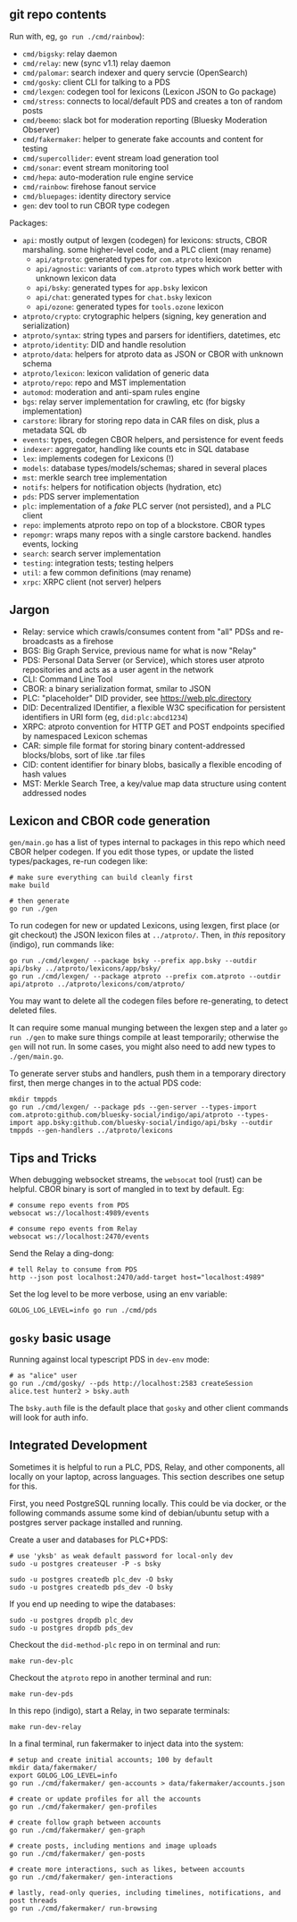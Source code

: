 
## git repo contents

Run with, eg, `go run ./cmd/rainbow`):

- `cmd/bigsky`: relay daemon
- `cmd/relay`: new (sync v1.1) relay daemon
- `cmd/palomar`: search indexer and query servcie (OpenSearch)
- `cmd/gosky`: client CLI for talking to a PDS
- `cmd/lexgen`: codegen tool for lexicons (Lexicon JSON to Go package)
- `cmd/stress`: connects to local/default PDS and creates a ton of random posts
- `cmd/beemo`: slack bot for moderation reporting (Bluesky Moderation Observer)
- `cmd/fakermaker`: helper to generate fake accounts and content for testing
- `cmd/supercollider`: event stream load generation tool
- `cmd/sonar`: event stream monitoring tool
- `cmd/hepa`: auto-moderation rule engine service
- `cmd/rainbow`: firehose fanout service
- `cmd/bluepages`: identity directory service
- `gen`: dev tool to run CBOR type codegen

Packages:

- `api`: mostly output of lexgen (codegen) for lexicons: structs, CBOR marshaling. some higher-level code, and a PLC client (may rename)
    - `api/atproto`: generated types for `com.atproto` lexicon
    - `api/agnostic`: variants of `com.atproto` types which work better with unknown lexicon data
    - `api/bsky`: generated types for `app.bsky` lexicon
    - `api/chat`: generated types for `chat.bsky` lexicon
    - `api/ozone`: generated types for `tools.ozone` lexicon
- `atproto/crypto`: crytographic helpers (signing, key generation and serialization)
- `atproto/syntax`: string types and parsers for identifiers, datetimes, etc
- `atproto/identity`: DID and handle resolution
- `atproto/data`: helpers for atproto data as JSON or CBOR with unknown schema
- `atproto/lexicon`: lexicon validation of generic data
- `atproto/repo`: repo and MST implementation
- `automod`: moderation and anti-spam rules engine
- `bgs`: relay server implementation for crawling, etc (for bigsky implementation)
- `carstore`: library for storing repo data in CAR files on disk, plus a metadata SQL db
- `events`: types, codegen CBOR helpers, and persistence for event feeds
- `indexer`: aggregator, handling like counts etc in SQL database
- `lex`: implements codegen for Lexicons (!)
- `models`: database types/models/schemas; shared in several places
- `mst`: merkle search tree implementation
- `notifs`: helpers for notification objects (hydration, etc)
- `pds`: PDS server implementation
- `plc`: implementation of a *fake* PLC server (not persisted), and a PLC client
- `repo`: implements atproto repo on top of a blockstore. CBOR types
- `repomgr`: wraps many repos with a single carstore backend. handles events, locking
- `search`: search server implementation
- `testing`: integration tests; testing helpers
- `util`: a few common definitions (may rename)
- `xrpc`: XRPC client (not server) helpers


## Jargon

- Relay: service which crawls/consumes content from "all" PDSs and re-broadcasts as a firehose
- BGS: Big Graph Service, previous name for what is now "Relay"
- PDS: Personal Data Server (or Service), which stores user atproto repositories and acts as a user agent in the network
- CLI: Command Line Tool
- CBOR: a binary serialization format, smilar to JSON
- PLC: "placeholder" DID provider, see <https://web.plc.directory>
- DID: Decentralized IDentifier, a flexible W3C specification for persistent identifiers in URI form (eg, `did:plc:abcd1234`)
- XRPC: atproto convention for HTTP GET and POST endpoints specified by namespaced Lexicon schemas
- CAR: simple file format for storing binary content-addressed blocks/blobs, sort of like .tar files
- CID: content identifier for binary blobs, basically a flexible encoding of hash values
- MST: Merkle Search Tree, a key/value map data structure using content addressed nodes


## Lexicon and CBOR code generation

`gen/main.go` has a list of types internal to packages in this repo which need CBOR helper codegen. If you edit those types, or update the listed types/packages, re-run codegen like:

    # make sure everything can build cleanly first
    make build

    # then generate
    go run ./gen

To run codegen for new or updated Lexicons, using lexgen, first place (or git checkout) the JSON lexicon files at `../atproto/`. Then, in *this* repository (indigo), run commands like:

    go run ./cmd/lexgen/ --package bsky --prefix app.bsky --outdir api/bsky ../atproto/lexicons/app/bsky/
    go run ./cmd/lexgen/ --package atproto --prefix com.atproto --outdir api/atproto ../atproto/lexicons/com/atproto/

You may want to delete all the codegen files before re-generating, to detect deleted files.

It can require some manual munging between the lexgen step and a later `go run ./gen` to make sure things compile at least temporarily; otherwise the `gen` will not run. In some cases, you might also need to add new types to `./gen/main.go`.

To generate server stubs and handlers, push them in a temporary directory first, then merge changes in to the actual PDS code:

    mkdir tmppds
    go run ./cmd/lexgen/ --package pds --gen-server --types-import com.atproto:github.com/bluesky-social/indigo/api/atproto --types-import app.bsky:github.com/bluesky-social/indigo/api/bsky --outdir tmppds --gen-handlers ../atproto/lexicons


## Tips and Tricks

When debugging websocket streams, the `websocat` tool (rust) can be helpful. CBOR binary is sort of mangled in to text by default. Eg:

    # consume repo events from PDS
    websocat ws://localhost:4989/events

    # consume repo events from Relay
    websocat ws://localhost:2470/events

Send the Relay a ding-dong:

    # tell Relay to consume from PDS
    http --json post localhost:2470/add-target host="localhost:4989"

Set the log level to be more verbose, using an env variable:

    GOLOG_LOG_LEVEL=info go run ./cmd/pds


## `gosky` basic usage

Running against local typescript PDS in `dev-env` mode:

	# as "alice" user
	go run ./cmd/gosky/ --pds http://localhost:2583 createSession alice.test hunter2 > bsky.auth

The `bsky.auth` file is the default place that `gosky` and other client commands will look for auth info.


## Integrated Development

Sometimes it is helpful to run a PLC, PDS, Relay, and other components, all locally on your laptop, across languages. This section describes one setup for this.

First, you need PostgreSQL running locally. This could be via docker, or the following commands assume some kind of debian/ubuntu setup with a postgres server package installed and running.

Create a user and databases for PLC+PDS:

    # use 'yksb' as weak default password for local-only dev
    sudo -u postgres createuser -P -s bsky

    sudo -u postgres createdb plc_dev -O bsky
    sudo -u postgres createdb pds_dev -O bsky

If you end up needing to wipe the databases:

    sudo -u postgres dropdb plc_dev
    sudo -u postgres dropdb pds_dev

Checkout the `did-method-plc` repo in on terminal and run:

    make run-dev-plc

Checkout the `atproto` repo in another terminal and run:

    make run-dev-pds

In this repo (indigo), start a Relay, in two separate terminals:

    make run-dev-relay

In a final terminal, run fakermaker to inject data into the system:

    # setup and create initial accounts; 100 by default
    mkdir data/fakermaker/
    export GOLOG_LOG_LEVEL=info
    go run ./cmd/fakermaker/ gen-accounts > data/fakermaker/accounts.json

    # create or update profiles for all the accounts
    go run ./cmd/fakermaker/ gen-profiles

    # create follow graph between accounts
    go run ./cmd/fakermaker/ gen-graph

    # create posts, including mentions and image uploads
    go run ./cmd/fakermaker/ gen-posts

    # create more interactions, such as likes, between accounts
    go run ./cmd/fakermaker/ gen-interactions

    # lastly, read-only queries, including timelines, notifications, and post threads
    go run ./cmd/fakermaker/ run-browsing
